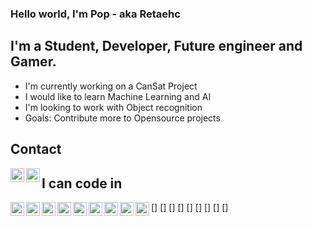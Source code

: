 ### Hello world, I'm Pop - aka Retaehc

## I'm a Student, Developer, Future engineer and Gamer.

- I'm currently working on a CanSat Project
- I would like to learn Machine Learning and AI
- I'm looking to work with Object recognition
- Goals: Contribute more to Opensource projects

## Contact

[<img align="left" alt="codeSTACKr | Instagram" width="22px" src="https://cdn.jsdelivr.net/npm/simple-icons@v3/icons/instagram.svg" />][instagram]

[<img align="left" alt="codeSTACKr | Instagram" width="22px" src="https://cdn.jsdelivr.net/npm/simple-icons@3.13.0/icons/stackoverflow.svg" />][stackoverflow]

## I can code in

[<img align="left" alt="Python" width="22px" src="https://cdn.jsdelivr.net/npm/simple-icons@3.13.0/icons/python.svg" />]
[<img align="left" alt="C" width="22px" src="https://cdn.jsdelivr.net/npm/simple-icons@3.13.0/icons/c.svg" />]
[<img align="left" alt="cpp" width="22px" src="https://cdn.jsdelivr.net/npm/simple-icons@3.13.0/icons/cplusplus.svg" />]
[<img align="left" alt="HTML5" width="22px" src="https://cdn.jsdelivr.net/npm/simple-icons@3.13.0/icons/html5.svg" />]
[<img align="left" alt="CSS" width="22px" src="https://cdn.jsdelivr.net/npm/simple-icons@3.13.0/icons/css3.svg" />]
[<img align="left" alt="R" width="22px" src="https://cdn.jsdelivr.net/npm/simple-icons@3.13.0/icons/r.svg" />]
[<img align="left" alt="Dart" width="22px" src="https://cdn.jsdelivr.net/npm/simple-icons@3.13.0/icons/dart.svg" />]
[<img align="left" alt="Flutter" width="22px" src="https://cdn.jsdelivr.net/npm/simple-icons@3.13.0/icons/flutter.svg" />]
[<img align="left" alt="Tensorflow" width="22px" src="https://cdn.jsdelivr.net/npm/simple-icons@3.13.0/icons/tensorflow.svg" />]

[instagram]: https://www.instagram.com/pop.pxp/
[stackoverflow]: https://stackoverflow.com/users/14537225/papop-lekhapanyaporn
